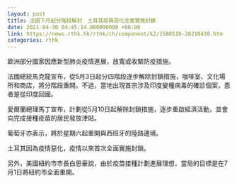 ```yaml
---
layout: post
title: 法國下月起分階段解封　土耳其疫情惡化全面實施封鎖
date: 2021-04-30 04:45:14.000000000 +08:00
link: https://news.rthk.hk/rthk/ch/component/k2/1588510-20210430.htm
categories: rthk
---
```


歐洲部分國家因應新型肺炎疫情進展，放寬或收緊防疫措施。

法國總統馬克龍宣布，從5月3日起分四階段逐步解除封鎖措施，咖啡室、文化場所和商店，將分階段重開。不過，當地出現首宗涉及印度變種病毒的確診個案，患者是從印度回國。

愛爾蘭總理馬丁宣布，計劃從5月10日起解除封鎖措施，逐步重啟經濟活動，並會向完成接種疫苗的居民發放津貼。

葡萄牙亦表示，將於星期六起重開與西班牙的陸路邊境。

土耳其因為疫情惡化，疫情以來首次全面實施封鎖。

另外，美國紐約市市長白思豪說，由於疫苗接種計劃進展理想，當局的目標是在7月1日將紐約市全面重開。
